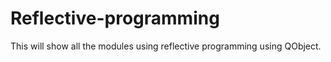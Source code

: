 # Reflective-programming
This will show all the modules using reflective programming using QObject. 
